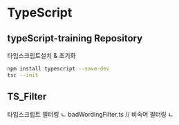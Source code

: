 # TypeScript

## typeScript-training Repository

타입스크립트설치 & 초기화

```bash
npm install typescript --save-dev
tsc --init
```

## TS_Filter

타입스크립트 필터링
ㄴ badWordingFilter.ts // 비속어 필터링
ㄴ
